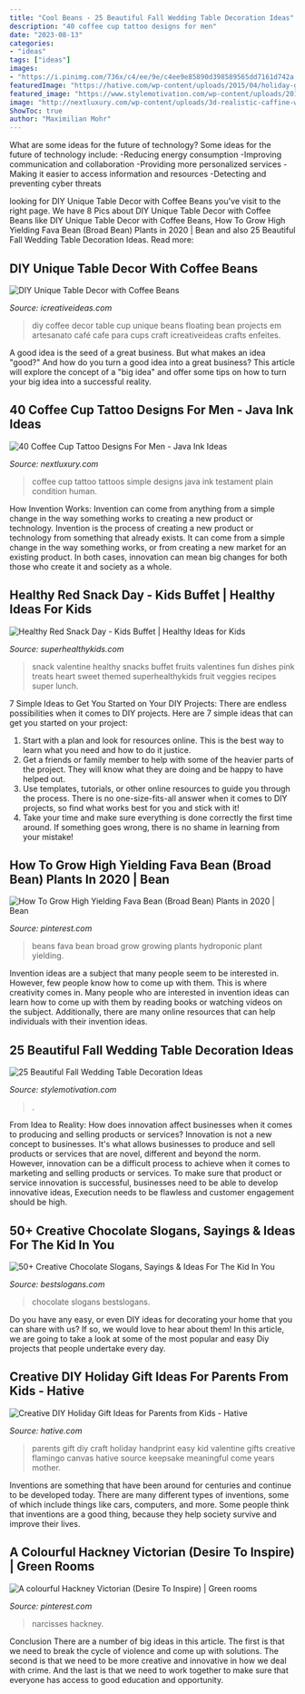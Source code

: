 ```yaml
---
title: "Cool Beans - 25 Beautiful Fall Wedding Table Decoration Ideas"
description: "40 coffee cup tattoo designs for men"
date: "2023-08-13"
categories:
- "ideas"
tags: ["ideas"]
images:
- "https://i.pinimg.com/736x/c4/ee/9e/c4ee9e85890d398589565dd7161d742a.jpg"
featuredImage: "https://hative.com/wp-content/uploads/2015/04/holiday-gifts-for-parents/17-holiday-gift-ideas-for-parents.jpg"
featured_image: "https://www.stylemotivation.com/wp-content/uploads/2013/09/fall-wedding-10.jpg"
image: "http://nextluxury.com/wp-content/uploads/3d-realistic-caffine-with-coffee-cup-guys-tattoos-on-forearm.jpg"
ShowToc: true
author: "Maximilian Mohr"
---
```



What are some ideas for the future of technology?
Some ideas for the future of technology include: 
-Reducing energy consumption 
-Improving communication and collaboration 
-Providing more personalized services 
-Making it easier to access information and resources 
-Detecting and preventing cyber threats

	

		
looking for DIY Unique Table Decor with Coffee Beans you've visit to the right page. We have 8 Pics about DIY Unique Table Decor with Coffee Beans like DIY Unique Table Decor with Coffee Beans, How To Grow High Yielding Fava Bean (Broad Bean) Plants in 2020 | Bean and also 25 Beautiful Fall Wedding Table Decoration Ideas. Read more:
		
    
## DIY Unique Table Decor With Coffee Beans

<img loading=lazy src="http://www.icreativeideas.com/wp-content/uploads/2014/03/DIY-Unique-Table-Decor-with-Coffee-Beans-1.jpg" onerror="this.onerror=null;this.src='https://tse4.mm.bing.net/th?id=OIP.kX9AMlGgA-JXPX-03-MgdgHaHa&amp;pid=15.1';" alt="DIY Unique Table Decor with Coffee Beans">

_Source: icreativeideas.com_

>diy coffee decor table cup unique beans floating bean projects em artesanato café cafe para cups craft icreativeideas crafts enfeites. 

	

A good idea is the seed of a great business. But what makes an idea "good?" And how do you turn a good idea into a great business? This article will explore the concept of a "big idea" and offer some tips on how to turn your big idea into a successful reality.

    
## 40 Coffee Cup Tattoo Designs For Men - Java Ink Ideas

<img loading=lazy src="http://nextluxury.com/wp-content/uploads/3d-realistic-caffine-with-coffee-cup-guys-tattoos-on-forearm.jpg" onerror="this.onerror=null;this.src='https://tse3.mm.bing.net/th?id=OIP.KgWZIT1pKmSp5Y97ApDxLgHaI2&amp;pid=15.1';" alt="40 Coffee Cup Tattoo Designs For Men - Java Ink Ideas">

_Source: nextluxury.com_

>coffee cup tattoo tattoos simple designs java ink testament plain condition human. 

	

How Invention Works: Invention can come from anything from a simple change in the way something works to creating a new product or technology.
Invention is the process of creating a new product or technology from something that already exists. It can come from a simple change in the way something works, or from creating a new market for an existing product. In both cases, innovation can mean big changes for both those who create it and society as a whole.

    
## Healthy Red Snack Day - Kids Buffet | Healthy Ideas For Kids

<img loading=lazy src="http://shk-images.s3.amazonaws.com/wp-content/uploads/uploads/files/13883/large/red-snack-day.png" onerror="this.onerror=null;this.src='https://tse1.mm.bing.net/th?id=OIP.PlxSPPTsqw5BAjVMotcrtQHaGP&amp;pid=15.1';" alt="Healthy Red Snack Day - Kids Buffet | Healthy Ideas for Kids">

_Source: superhealthykids.com_

>snack valentine healthy snacks buffet fruits valentines fun dishes pink treats heart sweet themed superhealthykids fruit veggies recipes super lunch. 

	

7 Simple Ideas to Get You Started on Your DIY Projects:
There are endless possibilities when it comes to DIY projects. Here are 7 simple ideas that can get you started on your project:
1. Start with a plan and look for resources online. This is the best way to learn what you need and how to do it justice.
2. Get a friends or family member to help with some of the heavier parts of the project. They will know what they are doing and be happy to have helped out.
3. Use templates, tutorials, or other online resources to guide you through the process. There is no one-size-fits-all answer when it comes to DIY projects, so find what works best for you and stick with it!
4. Take your time and make sure everything is done correctly the first time around. If something goes wrong, there is no shame in learning from your mistake!

    
## How To Grow High Yielding Fava Bean (Broad Bean) Plants In 2020 | Bean

<img loading=lazy src="https://i.pinimg.com/736x/c4/ee/9e/c4ee9e85890d398589565dd7161d742a.jpg" onerror="this.onerror=null;this.src='https://tse1.mm.bing.net/th?id=OIP.S9W8-z4-sGygmJYJbblDSQHaLI&amp;pid=15.1';" alt="How To Grow High Yielding Fava Bean (Broad Bean) Plants in 2020 | Bean">

_Source: pinterest.com_

>beans fava bean broad grow growing plants hydroponic plant yielding. 

	

Invention ideas are a subject that many people seem to be interested in. However, few people know how to come up with them. This is where creativity comes in. Many people who are interested in invention ideas can learn how to come up with them by reading books or watching videos on the subject. Additionally, there are many online resources that can help individuals with their invention ideas.

    
## 25 Beautiful Fall Wedding Table Decoration Ideas

<img loading=lazy src="https://www.stylemotivation.com/wp-content/uploads/2013/09/fall-wedding-10.jpg" onerror="this.onerror=null;this.src='https://tse2.mm.bing.net/th?id=OIP.hLSwEOfPBSOOYTvURHCY8QHaLH&amp;pid=15.1';" alt="25 Beautiful Fall Wedding Table Decoration Ideas">

_Source: stylemotivation.com_

>. 

	

From Idea to Reality: How does innovation affect businesses when it comes to producing and selling products or services?
Innovation is not a new concept to businesses. It's what allows businesses to produce and sell products or services that are novel, different and beyond the norm. However, innovation can be a difficult process to achieve when it comes to marketing and selling products or services. To make sure that product or service innovation is successful, businesses need to be able to develop innovative ideas, Execution needs to be flawless and customer engagement should be high.

    
## 50+ Creative Chocolate Slogans, Sayings &amp; Ideas For The Kid In You

<img loading=lazy src="http://www.bestslogans.com/img/pics/201612_0809_gdded.jpg" onerror="this.onerror=null;this.src='https://tse4.mm.bing.net/th?id=OIP.xNbb2NLzthJ9KbWk_KFj2QHaHa&amp;pid=15.1';" alt="50+ Creative Chocolate Slogans, Sayings &amp; Ideas For The Kid In You">

_Source: bestslogans.com_

>chocolate slogans bestslogans. 

	

Do you have any easy, or even DIY ideas for decorating your home that you can share with us? If so, we would love to hear about them! In this article, we are going to take a look at some of the most popular and easy Diy projects that people undertake every day.

    
## Creative DIY Holiday Gift Ideas For Parents From Kids - Hative

<img loading=lazy src="https://hative.com/wp-content/uploads/2015/04/holiday-gifts-for-parents/17-holiday-gift-ideas-for-parents.jpg" onerror="this.onerror=null;this.src='https://tse2.mm.bing.net/th?id=OIP.2pNCC6aYI8ufFw9B5Je-rAHaLH&amp;pid=15.1';" alt="Creative DIY Holiday Gift Ideas for Parents from Kids - Hative">

_Source: hative.com_

>parents gift diy craft holiday handprint easy kid valentine gifts creative flamingo canvas hative source keepsake meaningful come years mother. 

	

Inventions are something that have been around for centuries and continue to be developed today. There are many different types of inventions, some of which include things like cars, computers, and more. Some people think that inventions are a good thing, because they help society survive and improve their lives.

    
## A Colourful Hackney Victorian (Desire To Inspire) | Green Rooms

<img loading=lazy src="https://i.pinimg.com/originals/16/58/b4/1658b421815c02454b945eb712f6c5c6.jpg" onerror="this.onerror=null;this.src='https://tse2.mm.bing.net/th?id=OIP.x7uapx3p-8KFHo4D3lPZswHaE7&amp;pid=15.1';" alt="A colourful Hackney Victorian (Desire To Inspire) | Green rooms">

_Source: pinterest.com_

>narcisses hackney. 

	

Conclusion
There are a number of big ideas in this article. The first is that we need to break the cycle of violence and come up with solutions. The second is that we need to be more creative and innovative in how we deal with crime. And the last is that we need to work together to make sure that everyone has access to good education and opportunity.

